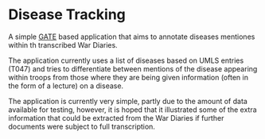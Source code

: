 # Disease Tracking

A simple [GATE](http://gate.ac.u) based application that aims to annotate diseases mentiones within th transcribed War Diaries.

The application currently uses a list of diseases based on UMLS entries (T047) and tries to differentiate between mentions of the disease appearing within troops from those where they are being given information (often in the form of a lecture) on a disease.

The application is currently very simple, partly due to the amount of data available for testing, however, it is hoped that it illustrated some of the extra information that could be extracted from the War Diaries if further documents were subject to full transcription.
